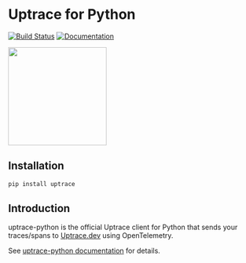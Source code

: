 # Uptrace for Python

[![Build Status](https://travis-ci.org/uptrace/uptrace-python.svg?branch=master)](https://travis-ci.org/uptrace/uptrace-python)
[![Documentation](https://img.shields.io/badge/docs-uptrace-brightgreen)](https://docs.uptrace.dev/python/)

<a href="https://docs.uptrace.dev/python/">
  <img src="https://docs.uptrace.dev/devicons/python-original.svg" height="200px" />
</a>

## Installation

```bash
pip install uptrace
```

## Introduction

uptrace-python is the official Uptrace client for Python that sends your traces/spans to
[Uptrace.dev](https://uptrace.dev) using OpenTelemetry.

See [uptrace-python documentation](https://docs.uptrace.dev/python/) for details.
